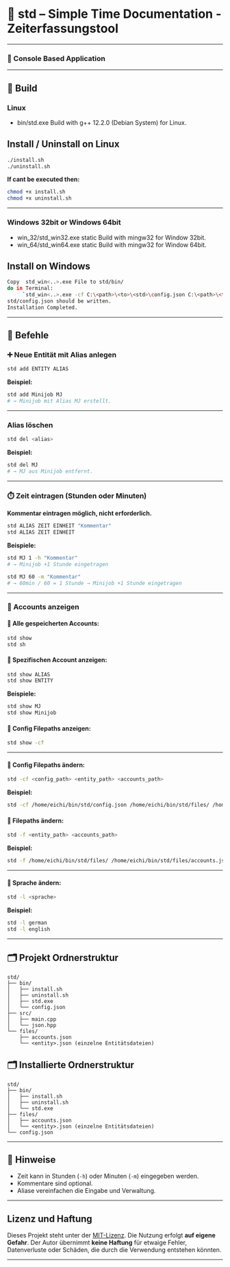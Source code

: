# 📘 std – Simple Time Documentation - Zeiterfassungstool

---

### 📄 Console Based Application

---

## 🔧 Build

### Linux

- bin/std.exe Build with g++ 12.2.0 (Debian System) for Linux.

## Install / Uninstall on Linux
```bash
./install.sh
./uninstall.sh
```

**If cant be executed then:**
```bash
chmod +x install.sh
chmod +x uninstall.sh
```

---

### Windows 32bit or Windows 64bit

- win_32/std_win32.exe static Build with mingw32 for Window 32bit.
- win_64/std_win64.exe static Build with mingw32 for Window 64bit.

## Install on Windows
```bash
Copy  std_win<..>.exe File to std/bin/
do in Terminal:
	 `std_win<..>.exe -cf C:\<path>\<to>\<std>\config.json C:\<path>\<to>\<std>\files\ C:\<path>\<to>\<std>\files\accounts.json`
std/config.json should be written.
Installation Completed.
```

---

## 🔧 Befehle

### ➕ Neue Entität mit Alias anlegen

```bash
std add ENTITY ALIAS
```

**Beispiel:**
```bash
std add Minijob MJ
# → Minijob mit Alias MJ erstellt.
```

---

###  Alias löschen

```bash
std del <alias>

```

**Beispiel:**
```bash
std del MJ
# → MJ aus Minijob entfernt.
```

---

### ⏱️ Zeit eintragen (Stunden oder Minuten)
**Kommentar eintragen möglich, nicht erforderlich.**
```bash
std ALIAS ZEIT EINHEIT "Kommentar"
std ALIAS ZEIT EINHEIT
```

**Beispiele:**

```bash
std MJ 1 -h "Kommentar"
# → Minijob +1 Stunde eingetragen

std MJ 60 -m "Kommentar"
# → 60min / 60 = 1 Stunde → Minijob +1 Stunde eingetragen
```

---

### 📄 Accounts anzeigen

#### 🔹 Alle gespeicherten Accounts:
```bash
std show
std sh
```

#### 🔹 Spezifischen Account anzeigen:
```bash
std show ALIAS
std show ENTITY
```

**Beispiele:**
```bash
std show MJ
std show Minijob
```

#### 🔹 Config Filepaths anzeigen:
```bash
std show -cf
```

---

#### 🔹 Config Filepaths ändern:
```bash
std -cf <config_path> <entity_path> <accounts_path> 
```

**Beispiel:**
```bash
std -cf /home/eichi/bin/std/config.json /home/eichi/bin/std/files/ /home/eichi/bin/std/files/accounts.json
```

#### 🔹 Filepaths ändern:
```bash
std -f <entity_path> <accounts_path> 
```

**Beispiel:**
```bash
std -f /home/eichi/bin/std/files/ /home/eichi/bin/std/files/accounts.json
```

---

#### 🔹 Sprache ändern:
```bash
std -l <sprache>  
```

**Beispiel:**
```bash
std -l german
std -l english
```

---

## 🗂️ Projekt Ordnerstruktur

```
std/
├── bin/
│   ├── install.sh
│   ├── uninstall.sh
│   ├── std.exe
│   └── config.json
├── src/
│   ├── main.cpp
│   └── json.hpp
└── files/
    ├── accounts.json
    └── <entity>.json (einzelne Entitätsdateien)
```

## 🗂️ Installierte Ordnerstruktur

```
std/
├── bin/
│   ├── install.sh
│   ├── uninstall.sh
│   └── std.exe
├── files/
│   ├── accounts.json
│   └── <entity>.json (einzelne Entitätsdateien)
└── config.json
```

---

## 📝 Hinweise

- Zeit kann in Stunden (`-h`) oder Minuten (`-m`) eingegeben werden.
- Kommentare sind optional.
- Aliase vereinfachen die Eingabe und Verwaltung.

---


## Lizenz und Haftung

Dieses Projekt steht unter der [MIT-Lizenz](./LICENSE).
Die Nutzung erfolgt **auf eigene Gefahr**. Der Autor übernimmt **keine Haftung**
für etwaige Fehler, Datenverluste oder Schäden, die durch die Verwendung entstehen könnten.

---
